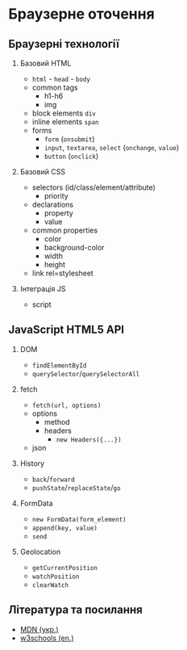 # Браузерне оточення

## Браузерні технології

1. Базовий HTML
    - `html` - `head` - `body`
    - common tags
      - h1-h6
      - img
    - block elements `div`
    - inline elements `span`
    - forms
      - `form` (`onsubmit`)
      - `input`, `textarea`, `select` (`onchange`, `value`)
      - `button` (`onclick`)

2. Базовий CSS
    - selectors (id/class/element/attribute)
      - priority
    - declarations
      - property
      - value
    - common properties
      - color
      - background-color
      - width
      - height
    - link rel=stylesheet

3. Інтеграція JS
    - script

## JavaScript HTML5 API

1. DOM
    - `findElementById`
    - `querySelector`/`querySelectorAll`

2. fetch
    - `fetch(url, options)`
    - options
      - method
      - headers
        - `new Headers({...})`
    - json

3. History
    - `back`/`forward`
    - `pushState`/`replaceState`/`go`

4. FormData
    - `new FormData(form_element)`
    - `append(key, value)`
    - `send`

5. Geolocation
    - `getCurrentPosition`
    - `watchPosition`
    - `clearWatch`

## Література та посилання
- [MDN (укр.)](https://developer.mozilla.org/uk/)
- [w3schools (en.)](https://www.w3schools.com/)
